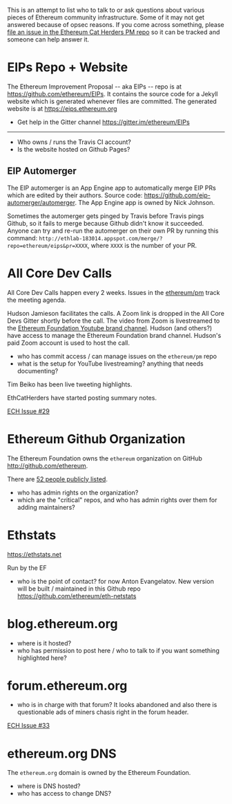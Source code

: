<!-- TITLE: Infrastructure -->
<!-- SUBTITLE: A list of Ethereum community infrastructure, how it works, and who maintains it -->

This is an attempt to list who to talk to or ask questions about various pieces of Ethereum community infrastructure. Some of it may not get answered because of opsec reasons. If you come across something, please [file an issue in the Ethereum Cat Herders PM repo](https://github.com/ethereum-cat-herders/PM/issues) so it can be tracked and someone can help answer it.
# EIPs Repo + Website
The Ethereum Improvement Proposal -- aka EIPs -- repo is at https://github.com/ethereum/EIPs. It contains the source code for a Jekyll website which is generated whenever files are committed. The generated website is at https://eips.ethereum.org

* Get help in the Gitter channel https://gitter.im/ethereum/EIPs

---

- Who owns / runs the Travis CI account?
- Is the website hosted on Github Pages?

## EIP Automerger

The EIP automerger is an App Engine app to automatically merge EIP PRs which are edited by their authors. Source code: https://github.com/eip-automerger/automerger. The App Engine app is owned by Nick Johnson.

Sometimes the automerger gets pinged by Travis before Travis pings Github, so it fails to merge because Github didn't know it succeeded. Anyone can try and re-run the automerger on their own PR by running this command: `http://ethlab-183014.appspot.com/merge/?repo=ethereum/eips&pr=XXXX`, where `XXXX` is the number of your PR.

# All Core Dev Calls
All Core Dev Calls happen every 2 weeks. Issues in the [ethereum/pm](https://github.com/ethereum/pm) track the meeting agenda. 

Hudson Jamieson facilitates the calls. A Zoom link is dropped in the All Core Devs Gitter shortly before the call. The video from Zoom is livestreamed to the [Ethereum Foundation Youtube brand channel](https://www.youtube.com/channel/UCNOfzGXD_C9YMYmnefmPH0g). Hudson (and others?) have access to manage the Ethereum Foundation brand channel. Hudson's paid Zoom account is used to host the call.

* who has commit access / can manage issues on the `ethereum/pm` repo
* what is the setup for YouTube livestreaming? anything that needs documenting?

Tim Beiko has been live tweeting highlights.

EthCatHerders have started posting summary notes. 

[ECH Issue #29](https://github.com/ethereum-cat-herders/PM/issues/29)

# Ethereum Github Organization
The Ethereum Foundation owns the `ethereum` organization on GitHub http://github.com/ethereum.

There are [52 people publicly listed](https://github.com/orgs/ethereum/people).

* who has admin rights on the organization?
* which are the "critical" repos, and who has admin rights over them for adding maintainers?

# Ethstats
https://ethstats.net

Run by the EF

- who is the point of contact? for now Anton Evangelatov. New version will be built / maintained in this Github repo https://github.com/ethereum/eth-netstats

# blog.ethereum.org
* where is it hosted?
* who has permission to post here / who to talk to if you want something highlighted here?

# forum.ethereum.org 
* who is in charge with that forum? It looks abandoned and also there is questionable ads of miners chasis right in the forum header. 

[ECH Issue #33](https://github.com/ethereum-cat-herders/PM/issues/33)
# ethereum.org DNS
The `ethereum.org` domain is owned by the Ethereum Foundation.

- where is DNS hosted?
- who has access to change DNS?